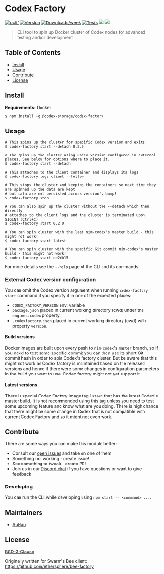 # Codex Factory

[![oclif](https://img.shields.io/badge/cli-oclif-brightgreen.svg)](https://oclif.io)
[![Version](https://img.shields.io/npm/v/@codex-storage/codex-factory.svg)](https://npmjs.org/package/@codex-storage/codex-factory)
[![Downloads/week](https://img.shields.io/npm/dw/@codex-storage/codex-factory.svg)](https://npmjs.org/package/@codex-storage/codex-factory)
[![Tests](https://github.com/codex-storage/codex-factory/actions/workflows/test.yaml/badge.svg)](https://github.com/codex-storage/codex-factory/actions/workflows/test.yaml)
![](https://img.shields.io/badge/npm-%3E%3D10.0.0-orange.svg?style=flat-square)
![](https://img.shields.io/badge/Node.js-%3E%3D20.0.0-orange.svg?style=flat-square)

> CLI tool to spin up Docker cluster of Codex nodes for advanced testing and/or development

## Table of Contents

- [Install](#install)
- [Usage](#usage)
- [Contribute](#contribute)
- [License](#license)

## Install

**Requirements:** Docker

```shell
$ npm install -g @codex-storage/codex-factory
```

## Usage

```shell
# This spins up the cluster for specific Codex version and exits
$ codex-factory start --detach 0.2.0

# The spins up the cluster using Codex version configured in external places. See below for options where to place it.
$ codex-factory start --detach

# This attaches to the client container and displays its logs
$ codex-factory logs client --follow

# This stops the cluster and keeping the containers so next time they are spinned up the data are kept
# but data are not persisted across version's bump!
$ codex-factory stop

# You can also spin up the cluster without the --detach which then directly
# attaches to the client logs and the cluster is terminated upon SIGINT (Ctrl+C)
$ codex-factory start 0.2.0

# You can spin cluster with the last nim-codex's master build - this might not work!
$ codex-factory start latest

# You can spin cluster with the specific Git commit nim-codex's master build - this might not work!
$ codex-factory start ce2db15
```

For more details see the `--help` page of the CLI and its commands.

### External Codex version configuration

You can omit the Codex version argument when running `codex-factory start` command if you specify it in one of the expected places:

- `CODEX_FACTORY_VERSION` env. variable
- `package.json` placed in current working directory (cwd) under the `engines.codex` property.
- `.codexfactory.json` placed in current working directory (cwd) with property `version`.

#### Build versions

Docker images are built upon every push to `nim-codex`'s `master` branch, so if you need to test some specific commit
you can then use its short Git commit hash in order to spin Codex's factory cluster. But be aware that this might not
work as Codex factory is maintained based on the released versions and hence if there were some changes in configuration
parameters in the build you want to use, Codex factory might not yet support it.

#### Latest versions

There is special Codex Factory image tag `latest` that has the latest Codex's master build.
It is not recommended using this tag unless you need to test some upcoming feature and know what are you doing.
There is high chance that there might be some change in Codex that is not compatible with current Codex Factory and so it might not even work.

## Contribute

There are some ways you can make this module better:

- Consult our [open issues](https://github.com/codex-storage/codex-factory/issues) and take on one of them
- Something not working - create issue!
- See something to tweak - create PR!
- Join us in our [Discord chat](https://discord.gg/codex-storage)  if you have questions or want to give feedback

### Developing

You can run the CLI while developing using `npm start -- <command> ...`.

## Maintainers

- [AuHau](https://github.com/auhau)

## License

[BSD-3-Clause](LICENSE)

Originally written for Swarm's Bee client: https://github.com/ethersphere/bee-factory
